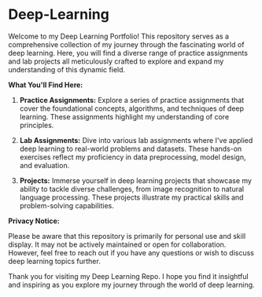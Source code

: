 # Deep-Learning
Welcome to my Deep Learning Portfolio! This repository serves as a comprehensive collection of my journey through the fascinating world of deep learning. Here, you will find a diverse range of practice assignments and lab projects all meticulously crafted to explore and expand my understanding of this dynamic field.


**What You'll Find Here:**

1. **Practice Assignments:** Explore a series of practice assignments that cover the foundational concepts, algorithms, and techniques of deep learning. These assignments highlight my understanding of core principles.

2. **Lab Assignments:** Dive into various lab assignments where I've applied deep learning to real-world problems and datasets. These hands-on exercises reflect my proficiency in data preprocessing, model design, and evaluation.

3. **Projects:** Immerse yourself in deep learning projects that showcase my ability to tackle diverse challenges, from image recognition to natural language processing. These projects illustrate my practical skills and problem-solving capabilities.



**Privacy Notice:**

Please be aware that this repository is primarily for personal use and skill display. It may not be actively maintained or open for collaboration. However, feel free to reach out if you have any questions or wish to discuss deep learning topics further.

Thank you for visiting my Deep Learning Repo. I hope you find it insightful and inspiring as you explore my journey through the world of deep learning.


